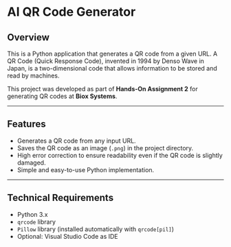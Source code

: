 # AI QR Code Generator

## Overview
This is a Python application that generates a QR code from a given URL. A QR Code (Quick Response Code), invented in 1994 by Denso Wave in Japan, is a two-dimensional code that allows information to be stored and read by machines.

This project was developed as part of **Hands-On Assignment 2** for generating QR codes at **Biox Systems**.

---

## Features
- Generates a QR code from any input URL.
- Saves the QR code as an image (`.png`) in the project directory.
- High error correction to ensure readability even if the QR code is slightly damaged.
- Simple and easy-to-use Python implementation.

---

## Technical Requirements
- Python 3.x
- `qrcode` library
- `Pillow` library (installed automatically with `qrcode[pil]`)
- Optional: Visual Studio Code as IDE


